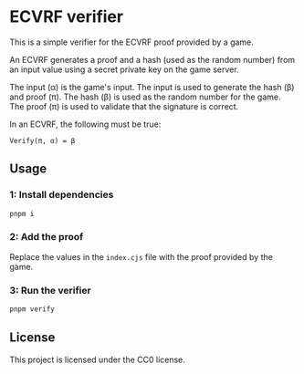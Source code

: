 # ECVRF verifier

This is a simple verifier for the ECVRF proof provided by a game.

An ECVRF generates a proof and a hash (used as the random number) from an input value using a secret private key on the game server.

The input (α) is the game's input.
The input is used to generate the hash (β) and proof (π).
The hash (β) is used as the random number for the game.
The proof (π) is used to validate that the signature is correct.

In an ECVRF, the following must be true:
```
Verify(π, α) = β
```

## Usage

### 1: Install dependencies

```bash
pnpm i
```

### 2: Add the proof

Replace the values in the `index.cjs` file with the proof provided by the game.

### 3: Run the verifier

```bash
pnpm verify
```

## License

This project is licensed under the CC0 license.
